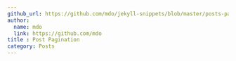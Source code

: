 ```yaml
---
github_url: https://github.com/mdo/jekyll-snippets/blob/master/posts-pagination.html
author:
  name: mdo
  link: https://github.com/mdo
title : Post Pagination
category: Posts
---
```

